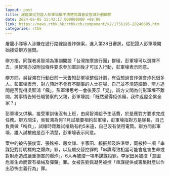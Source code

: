 ```yaml
---
layout: post
title: 屠龍案從犯證人彭軍壕稱不清楚同謀者吳智鴻計劃細節
date: 2024-06-05 15:43:17.000000000 +08:00
link: https://news.rthk.hk/rthk/ch/component/k2/1756195-20240605.htm
categories: rthk
---
```


屠龍小隊等人涉嫌在遊行路線設置炸彈案，進入第28日審訊，從犯證人彭軍壕開始接受辯方盤問。

辯方指，同謀者吳智鴻為軍訓開設「台灣按摩旅行團」群組，彭軍壕可以選擇不去，吳智鴻亦沒附加條件要求參加軍訓後才可加入行動，彭軍壕表示同意。

辯方問，吳智鴻在行動日前一天告知彭軍壕整個計劃，有否想過會炸彈會炸死很多人。彭軍壕表示，對方預計不會有不關事的人士在場，自己並不清楚細節，辯方追問是否覺得吳智鴻「癲」，彭軍壕思考一會後表示「覺」。辯方又問為何彭軍壕不離開，將事情告知任職警察的父親，彭軍壕說:「既然覺得佢係癲，我仲返屋企累全家？」

彭軍壕又供稱，接受軍訓後沒有上班，由吳智鴻給予生活費，於是應對方要求完成任務。辯方關注，吳智鴻為何11月試槍要相約彭軍壕，彭軍壕指對方是隊長，自己負責做「哨兵」，試槍時距離試槍點有約5米遠，自己沒有使用電筒。辯方問彭軍壕，誰人試槍他是否不清楚，彭軍壕表示同意。

案中的被告張俊富、張銘裕、嚴文謙、李家田、賴振邦及許湛榮，同被控一項「串謀犯對訂明標的之爆炸」罪，以及屬交替控罪的「串謀導致相當可能會危害生命或對財產造成嚴重損害的爆炸」。6人再被控一項串謀謀殺罪。李家田另被控「意圖危害生命而管有槍械及彈藥」罪。女被告劉佩凝另被控「串謀提供或籌集財產以作出恐怖主義行為」罪。
